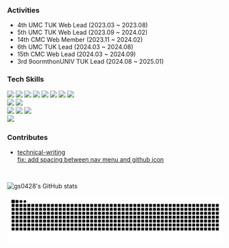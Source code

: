 <h3>Activities</h3>
<ul>
  <li>4th UMC TUK Web Lead (2023.03 ~ 2023.08)</li>
  <li>5th UMC TUK Web Lead (2023.09 ~ 2024.02)</li>
  <li>14th CMC Web Member (2023.11 ~ 2024.02)</li>
  <li>6th UMC TUK Lead (2024.03 ~ 2024.08)</li>
  <li>15th CMC Web Lead (2024.03 ~ 2024.09)</li>
  <li>3rd 9oormthonUNIV TUK Lead (2024.08 ~ 2025.01)</li>
</ul>

<h3>Tech Skills</h3>
<div>
  <img src="https://img.shields.io/badge/JavaScript-F7DF1E?style=flat-square&logo=JavaScript&logoColor=black">
  <img src="https://img.shields.io/badge/TypeScript-3178C6?style=flat-square&logo=TypeScript&logoColor=black">
  <img src="https://img.shields.io/badge/React-61DAFB?style=flat-square&logo=React&logoColor=black">
  <img src="https://img.shields.io/badge/React Native-61DAFB?style=flat-square&logo=React&logoColor=black">
  <img src="https://img.shields.io/badge/Expo-1C2024?style=flat-square&logo=expo&logoColor=white">
  <img src="https://img.shields.io/badge/Vite-646CFF?style=flat-square&logo=vite&logoColor=white">
  <img src="https://img.shields.io/badge/Next.js-000000?style=flat-square&logo=nextdotjs&logoColor=white">
  <img src="https://img.shields.io/badge/Express-000000?style=flat-square&logo=express&logoColor=white">
  <br/>
  <img src="https://img.shields.io/badge/styled-components-DB7093?style=flat-square&logo=styled-components&logoColor=white">
  <img src="https://img.shields.io/badge/Tailwind Css-06B6D4?style=flat-square&logo=tailwindcss&logoColor=white">
  <br/>
  <img src="https://img.shields.io/badge/recoil-3578E5?style=flat-square&logo=recoil&logoColor=white">
  <img src="https://img.shields.io/badge/zustand-423E39?style=flat-square&logo=zustand&logoColor=white">
  <img src="https://img.shields.io/badge/React Query-FF4154?style=flat-square&logo=reactquery&logoColor=white">
  <br/>
  <img src="https://img.shields.io/badge/Vercel-000000?style=flat-square&logo=vercel&logoColor=white">
</div>

<h3>Contributes</h3>
<ul style="list-style-type: disc;">
    <li>
      <a href="https://github.com/toss/technical-writing">technical-writing</a>
      <br/>
      <a href="https://github.com/toss/technical-writing/pull/17">fix: add spacing between nav menu and github icon</a>
    </li>
</ul>


<br/>
  
![gs0428's GitHub stats](https://github-readme-stats.vercel.app/api?username=gs0428&show_icons=true&theme=graywhite)

![snake gif](https://github.com/gs0428/gs0428/blob/output/github-contribution-grid-snake.svg)


